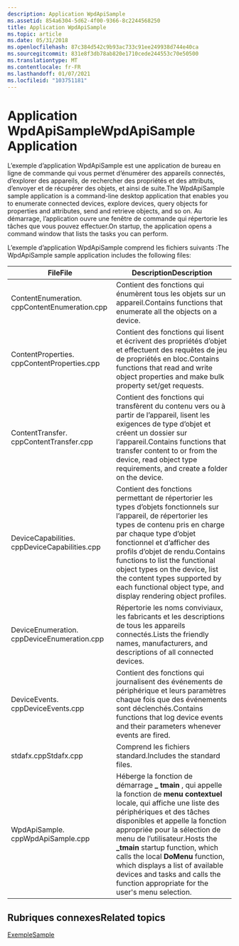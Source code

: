 ```yaml
---
description: Application WpdApiSample
ms.assetid: 854a6304-5d62-4f00-9366-8c2244568250
title: Application WpdApiSample
ms.topic: article
ms.date: 05/31/2018
ms.openlocfilehash: 87c384d542c9b93ac733c91ee249938d744e40ca
ms.sourcegitcommit: 831e8f3db78ab820e1710cede244553c70e50500
ms.translationtype: MT
ms.contentlocale: fr-FR
ms.lasthandoff: 01/07/2021
ms.locfileid: "103751181"
---
```

# <a name="wpdapisample-application"></a><span data-ttu-id="350cb-103">Application WpdApiSample</span><span class="sxs-lookup"><span data-stu-id="350cb-103">WpdApiSample Application</span></span>

<span data-ttu-id="350cb-104">L’exemple d’application WpdApiSample est une application de bureau en ligne de commande qui vous permet d’énumérer des appareils connectés, d’explorer des appareils, de rechercher des propriétés et des attributs, d’envoyer et de récupérer des objets, et ainsi de suite.</span><span class="sxs-lookup"><span data-stu-id="350cb-104">The WpdApiSample sample application is a command-line desktop application that enables you to enumerate connected devices, explore devices, query objects for properties and attributes, send and retrieve objects, and so on.</span></span> <span data-ttu-id="350cb-105">Au démarrage, l’application ouvre une fenêtre de commande qui répertorie les tâches que vous pouvez effectuer.</span><span class="sxs-lookup"><span data-stu-id="350cb-105">On startup, the application opens a command window that lists the tasks you can perform.</span></span>

<span data-ttu-id="350cb-106">L’exemple d’application WpdApiSample comprend les fichiers suivants :</span><span class="sxs-lookup"><span data-stu-id="350cb-106">The WpdApiSample sample application includes the following files:</span></span>



| <span data-ttu-id="350cb-107">**File**</span><span class="sxs-lookup"><span data-stu-id="350cb-107">**File**</span></span>               | <span data-ttu-id="350cb-108">**Description**</span><span class="sxs-lookup"><span data-stu-id="350cb-108">**Description**</span></span>                                                                                                                                                                                           |
|------------------------|-----------------------------------------------------------------------------------------------------------------------------------------------------------------------------------------------------------|
| <span data-ttu-id="350cb-109">ContentEnumeration. cpp</span><span class="sxs-lookup"><span data-stu-id="350cb-109">ContentEnumeration.cpp</span></span> | <span data-ttu-id="350cb-110">Contient des fonctions qui énumèrent tous les objets sur un appareil.</span><span class="sxs-lookup"><span data-stu-id="350cb-110">Contains functions that enumerate all the objects on a device.</span></span>                                                                                                                                            |
| <span data-ttu-id="350cb-111">ContentProperties. cpp</span><span class="sxs-lookup"><span data-stu-id="350cb-111">ContentProperties.cpp</span></span>  | <span data-ttu-id="350cb-112">Contient des fonctions qui lisent et écrivent des propriétés d’objet et effectuent des requêtes de jeu de propriétés en bloc.</span><span class="sxs-lookup"><span data-stu-id="350cb-112">Contains functions that read and write object properties and make bulk property set/get requests.</span></span>                                                                                                         |
| <span data-ttu-id="350cb-113">ContentTransfer. cpp</span><span class="sxs-lookup"><span data-stu-id="350cb-113">ContentTransfer.cpp</span></span>    | <span data-ttu-id="350cb-114">Contient des fonctions qui transfèrent du contenu vers ou à partir de l’appareil, lisent les exigences de type d’objet et créent un dossier sur l’appareil.</span><span class="sxs-lookup"><span data-stu-id="350cb-114">Contains functions that transfer content to or from the device, read object type requirements, and create a folder on the device.</span></span>                                                                         |
| <span data-ttu-id="350cb-115">DeviceCapabilities. cpp</span><span class="sxs-lookup"><span data-stu-id="350cb-115">DeviceCapabilities.cpp</span></span> | <span data-ttu-id="350cb-116">Contient des fonctions permettant de répertorier les types d’objets fonctionnels sur l’appareil, de répertorier les types de contenu pris en charge par chaque type d’objet fonctionnel et d’afficher des profils d’objet de rendu.</span><span class="sxs-lookup"><span data-stu-id="350cb-116">Contains functions to list the functional object types on the device, list the content types supported by each functional object type, and display rendering object profiles.</span></span>                             |
| <span data-ttu-id="350cb-117">DeviceEnumeration. cpp</span><span class="sxs-lookup"><span data-stu-id="350cb-117">DeviceEnumeration.cpp</span></span>  | <span data-ttu-id="350cb-118">Répertorie les noms conviviaux, les fabricants et les descriptions de tous les appareils connectés.</span><span class="sxs-lookup"><span data-stu-id="350cb-118">Lists the friendly names, manufacturers, and descriptions of all connected devices.</span></span>                                                                                                                       |
| <span data-ttu-id="350cb-119">DeviceEvents. cpp</span><span class="sxs-lookup"><span data-stu-id="350cb-119">DeviceEvents.cpp</span></span>       | <span data-ttu-id="350cb-120">Contient des fonctions qui journalisent des événements de périphérique et leurs paramètres chaque fois que des événements sont déclenchés.</span><span class="sxs-lookup"><span data-stu-id="350cb-120">Contains functions that log device events and their parameters whenever events are fired.</span></span>                                                                                                                 |
| <span data-ttu-id="350cb-121">stdafx.cpp</span><span class="sxs-lookup"><span data-stu-id="350cb-121">Stdafx.cpp</span></span>             | <span data-ttu-id="350cb-122">Comprend les fichiers standard.</span><span class="sxs-lookup"><span data-stu-id="350cb-122">Includes the standard files.</span></span>                                                                                                                                                                              |
| <span data-ttu-id="350cb-123">WpdApiSample. cpp</span><span class="sxs-lookup"><span data-stu-id="350cb-123">WpdApiSample.cpp</span></span>       | <span data-ttu-id="350cb-124">Héberge la fonction de démarrage **\_ tmain** , qui appelle la fonction de **menu contextuel** locale, qui affiche une liste des périphériques et des tâches disponibles et appelle la fonction appropriée pour la sélection de menu de l’utilisateur.</span><span class="sxs-lookup"><span data-stu-id="350cb-124">Hosts the **\_tmain** startup function, which calls the local **DoMenu** function, which displays a list of available devices and tasks and calls the function appropriate for the user's menu selection.</span></span> |



 

## <a name="related-topics"></a><span data-ttu-id="350cb-125">Rubriques connexes</span><span class="sxs-lookup"><span data-stu-id="350cb-125">Related topics</span></span>

<dl> <dt>

[<span data-ttu-id="350cb-126">Exemple</span><span class="sxs-lookup"><span data-stu-id="350cb-126">Sample</span></span>](sample.md)
</dt> </dl>

 

 



